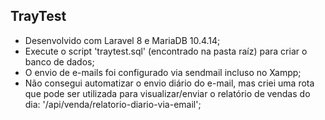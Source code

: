 ## TrayTest
- Desenvolvido com Laravel 8 e MariaDB 10.4.14;
- Execute o script 'traytest.sql' (encontrado na pasta raíz) para criar o banco de dados;
- O envio de e-mails foi configurado via sendmail incluso no Xampp;
- Não consegui automatizar o envio diário do e-mail, mas criei uma rota que pode ser utilizada para visualizar/enviar o relatório de vendas do dia: '/api/venda/relatorio-diario-via-email';
